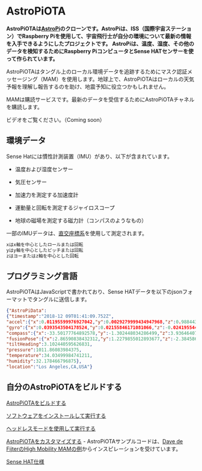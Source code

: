 # AstroPiOTA

**AstroPiOTAは[AstroPi](https://www.nasa.gov/mission_pages/station/research/experiments/explorer/Investigation.html?#id=7534)のクローンです。AstroPiは、ISS（国際宇宙ステーション）でRaspberry Piを使用して、宇宙飛行士が自分の環境について最新の情報を入手できるようにしたプロジェクトです。 AstroPiは、温度、湿度、その他のデータを検知するためにRaspberry PiコンピュータとSense HATセンサーを使って作られています。**
<!-- **AstroPiOTA is a clone of [AstroPi](https://www.nasa.gov/mission_pages/station/research/experiments/2429.html), which is a project that used Raspberry Pis on the International Space Station (ISS) to keep astronauts up to date about their environment.  AstroPi was made with a Raspberry Pi computer and a Sense HAT sensor for sensing temperature, humidity, and other data.** -->

AstroPiOTAはタングル上のローカル環境データを追跡するためにマスク認証メッセージング（MAM）を使用します。地球上で、AstroPiOTAはローカルの天気予報を理解し報告するのを助け、地震予知に役立つかもしれません。
<!--  AstroPiOTA uses masked authenticated messaging (MAM) for keeping track of local environment data on the Tangle. Here on earth, AstroPiOTA helps us understand and report local weather and may aid in earthquake prediction. -->

MAMは購読サービスです。最新のデータを受信するためにAstroPiOTAチャネルを購読します。
<!-- MAM is a subscription service. Subscribe to the AstroPiOTA channel to receive the latest data. -->

ビデオをご覧ください。（Coming soon）
<!-- Watch the video:  (Coming soon) -->

## 環境データ
<!-- ## Environment Data -->

Sense Hatには慣性計測装置（IMU）があり、以下が含まれています。
<!-- Sense Hat has an inertial measurement unit (IMU) and includes the following: -->

- 温度および湿度センサー
<!-- - Temperature and humidity sensors -->
- 気圧センサー
<!-- - Barometric pressure sensor -->
- 加速力を測定する加速度計
<!-- - Accelerometer that measures acceleration forces -->
- 運動量と回転を測定するジャイロスコープ
<!-- - Gyroscope that measures momentum and rotation -->
- 地球の磁場を測定する磁力計（コンパスのようなもの）
<!-- - Magnetometer that measures the Earth’s own magnetic field (a bit like a compass) -->

一部のIMUデータは、[直交座標系](https://en.wikipedia.org/wiki/Cartesian_coordinate_system)を使用して測定されます。
  <!-- Some IMU data is measured using [Cartesian coordinates](https://en.wikipedia.org/wiki/Cartesian_coordinate_system) where: -->

  ```bash
  xはx軸を中心としたロールまたは回転
  yはy軸を中心としたピッチまたは回転
  zはヨーまたはz軸を中心とした回転
  ```

  <!-- ```bash -->
  <!-- x is roll or rotation about the x-axis -->
  <!-- y is pitch or rotation about the y-axis -->
  <!-- z is yaw or rotation about the z-axis -->
  <!-- ``` -->

## プログラミング言語
<!-- ## Programming Language -->

AstroPiOTAはJavaScriptで書かれており、Sense HATデータを以下のjsonフォーマットでタングルに送信します。
<!-- AstroPiOTA is written in JavaScript and sends Sense HAT data to the Tangle in this json format: -->

```json
{"AstroPiData":
{"timestamp":"2018-12 09T01:41:09.752Z",
"accel":{"x":0.01195599976927042,"y":0.0029279999434947968,"z":0.9884439706802368},
"gyro":{"x":0.0393543504178524,"y":0.02155846171081066,"z":-0.02419554442167282},
"compass":{"x":-33.50177764892578,"y":-1.302448034286499,"z":3.9364640712738037},
"fusionPose":{"x":2.86590838432312,"y":1.2279855012893677,"z":-2.3845863342285156},
"tiltHeading":3.102440595626831,
"pressure":1011.86083984375,
"temperature":34.03499984741211,
"humidity":32.178466796875},
"location":"Los Angeles,CA,USA"}
```

## 自分のAstroPiOTAをビルドする
<!-- ## Build Your Own AstroPiOTA -->

[AstroPiOTAをビルドする](../how-to-guides/build.md)
<!-- [Build AstroPiOTA](../how-to-guides/build.md) -->

[ソフトウェアをインストールして実行する](../how-to-guides/run.md)
<!-- [Install the software and run it](../how-to-guides/run.md) -->

[ヘッドレスモードを使用して実行する](../how-to-guides/connect.md)
<!-- [Run using Headless mode](../how-to-guides/connect.md) -->

[AstroPiOTAをカスタマイズする](../how-to-guides/customize.md) - AstroPiOTAサンプルコードは、[Dave de FijterのHigh Mobility MAMの例](https://github.com/iotaledger/high-mobility-blueprints/tree/master/mam)からインスピレーションを受けています。
<!-- [Customize AstroPiOTA](../how-to-guides/customize.md) - AstroPiOTA sample code was inspired by [Dave de Fijter's High Mobility MAM example](https://github.com/iotaledger/high-mobility-blueprints/tree/master/mam). -->

[Sense HAT仕様](../references/sensehat-specs.md)
<!-- [Sense Hat specifications](../references/sensehat-specs.md) -->
